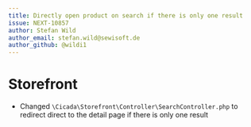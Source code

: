 ```yaml
---
title: Directly open product on search if there is only one result
issue: NEXT-10857
author: Stefan Wild
author_email: stefan.wild@sewisoft.de 
author_github: @wildi1
---
```

# Storefront
* Changed `\Cicada\Storefront\Controller\SearchController.php` to redirect direct to the detail page if there is only one result
